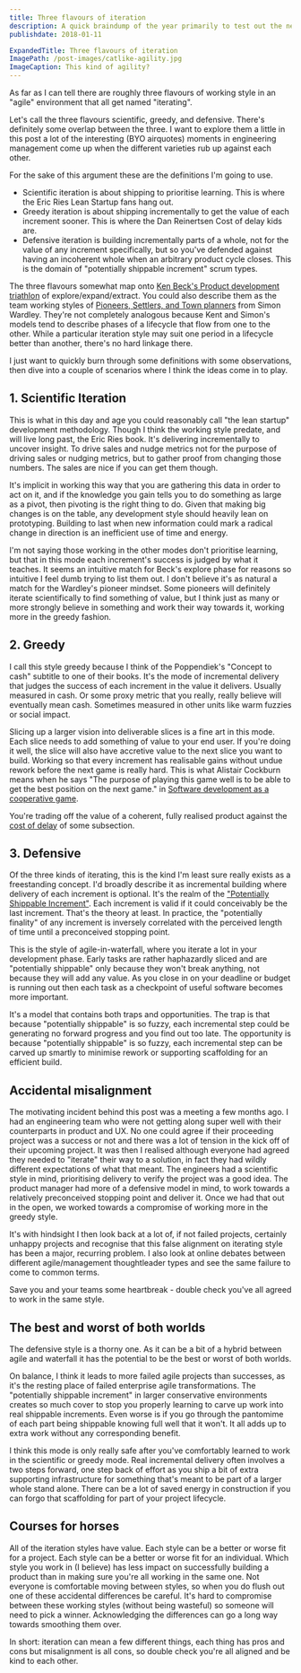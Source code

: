 ```yaml
---
title: Three flavours of iteration
description: A quick braindump of the year primarily to test out the new blogging feature I built for my site.
publishdate: 2018-01-11

ExpandedTitle: Three flavours of iteration
ImagePath: /post-images/catlike-agility.jpg
ImageCaption: This kind of agility?
---
```

As far as I can tell there are roughly three flavours of working style in an "agile" environment that all get named "iterating".

Let's call the three flavours scientific, greedy, and defensive. There's definitely some overlap between the three. I want to explore them a little in this post a lot of the interesting (BYO airquotes) moments in engineering management come up when the different varieties rub up against each other.

For the sake of this argument these are the definitions I'm going to use.

* Scientific iteration is about shipping to prioritise learning. This is where the Eric Ries Lean Startup fans hang out.
* Greedy iteration is about shipping incrementally to get the value of each increment sooner. This is where the Dan Reinertsen Cost of delay kids are.
* Defensive iteration is building incrementally parts of a whole, not for the value of any increment specifically, but so you've defended against having an incoherent whole when an arbitrary product cycle closes. This is the domain of "potentially shippable increment" scrum types.

The three flavours somewhat map onto [Ken Beck's Product development triathlon](https://www.facebook.com/notes/kent-beck/the-product-development-triathlon/1215075478525314/) of explore/expand/extract. You could also describe them as the team working styles of [Pioneers, Settlers, and Town planners](http://blog.gardeviance.org/2015/03/on-pioneers-settlers-town-planners-and.html) from Simon Wardley. They're not completely analogous because Kent and Simon's models tend to describe phases of a lifecycle that flow from one to the other. While a particular iteration style may suit one period in a lifecycle better than another, there's no hard linkage there.

I just want to quickly burn through some definitions with some observations, then dive into a couple of scenarios where I think the ideas come in to play.

## 1. Scientific Iteration

This is what in this day and age you could reasonably call "the lean startup" development methodology. Though I think the working style predate, and will live long past, the Eric Ries book. It's delivering incrementally to uncover insight. To drive sales and nudge metrics not for the purpose of driving sales or nudging metrics, but to gather proof from changing those numbers. The sales are nice if you can get them though.

It's implicit in working this way that you are gathering this data in order to act on it, and if the knowledge you gain tells you to do something as large as a pivot, then pivoting is the right thing to do. Given that making big changes is on the table, any development style should heavily lean on prototyping. Building to last when new information could mark a radical change in direction is an inefficient use of time and energy.

I'm not saying those working in the other modes don't prioritise learning, but that in this mode each increment's success is judged by what it teaches. It seems an intuitive match for Beck's explore phase for reasons so intuitive I feel dumb trying to list them out. I don't believe it's as natural a match for the Wardley's pioneer mindset. Some pioneers will definitely iterate scientifically to find something of value, but I think just as many or more strongly believe in something and work their way towards it, working more in the greedy fashion.

## 2. Greedy

I call this style greedy because I think of the Poppendiek's "Concept to cash" subtitle to one of their books. It's the mode of incremental delivery that judges the success of each increment in the value it delivers. Usually measured in cash. Or some proxy metric that you really, really believe will eventually mean cash. Sometimes measured in other units like warm fuzzies or social impact.

Slicing up a larger vision into deliverable slices is a fine art in this mode. Each slice needs to add something of value to your end user. If you're doing it well, the slice will also have accretive value to the next slice you want to build. Working so that every increment has realisable gains without undue rework before the next game is really hard. This is what Alistair Cockburn means when he says "The purpose of playing this game well is to be able to get the best position on the next game." in [Software development as a cooperative game](http://alistair.cockburn.us/Software+development+as+a+cooperative+game).

You're trading off the value of a coherent, fully realised product against the [cost of delay](http://leanmagazine.net/lean/cost-of-delay-don-reinertsen/) of some subsection.

## 3. Defensive

Of the three kinds of iterating, this is the kind I'm least sure really exists as a freestanding concept. I'd broadly describe it as incremental building where delivery of each increment is optional. It's the realm of the ["Potentially Shippable Increment"](https://www.infoq.com/news/2008/02/done-shippable-quality). Each increment is valid if it could conceivably be the last increment. That's the theory at least. In practice, the "potentially finality" of any increment is inversely correlated with the perceived length of time until a preconceived stopping point.

This is the style of agile-in-waterfall, where you iterate a lot in your development phase. Early tasks are rather haphazardly sliced and are "potentially shippable" only because they won't break anything, not because they will add any value. As you close in on your deadline or budget is running out then each task as a checkpoint of useful software becomes more important.

It's a model that contains both traps and opportunities. The trap is that because "potentially shippable" is so fuzzy, each incremental step could be generating no forward progress and you find out too late. The opportunity is because "potentially shippable" is so fuzzy, each incremental step can be carved up smartly to minimise rework or supporting scaffolding for an efficient build.

## Accidental misalignment

The motivating incident behind this post was a meeting a few months ago. I had an engineering team who were not getting along super well with their counterparts in product and UX. No one could agree if their proceeding project was a success or not and there was a lot of tension in the kick off of their upcoming project. It was then I realised although everyone had agreed they needed to "iterate" their way to a solution, in fact they had wildly different expectations of what that meant. The engineers had a scientific style in mind, prioritising delivery to verify the project was a good idea. The product manager had more of a defensive model in mind, to work towards a relatively preconceived stopping point and deliver it. Once we had that out in the open, we worked towards a compromise of working more in the greedy style.

It's with hindsight I then look back at a lot of, if not failed projects, certainly unhappy projects and recognise that this false alignment on iterating style has been a major, recurring problem. I also look at online debates between different agile/management thoughtleader types and see the same failure to come to common terms.

Save you and your teams some heartbreak - double check you've all agreed to work in the same style.

## The best and worst of both worlds

The defensive style is a thorny one. As it can be a bit of a hybrid between agile and waterfall it has the potential to be the best or worst of both worlds.

On balance, I think it leads to more failed agile projects than successes, as it's the resting place of failed enterprise agile transformations. The "potentially shippable increment" in larger conservative environments creates so much cover to stop you properly learning to carve up work into real shippable increments. Even worse is if you go through the pantomime of each part being shippable knowing full well that it won't. It all adds up to extra work without any corresponding benefit.

I think this mode is only really safe after you've comfortably learned to work in the scientific or greedy mode. Real incremental delivery often involves a two steps forward, one step back of effort as you ship a bit of extra supporting infrastructure for something that's meant to be part of a larger whole stand alone. There can be a lot of saved energy in construction if you can forgo that scaffolding for part of your project lifecycle.

## Courses for horses

All of the iteration styles have value. Each style can be a better or worse fit for a project. Each style can be a better or worse fit for an individual. Which style you work in (I believe) has less impact on successfully building a product than in making sure you're all working in the same one. Not everyone is comfortable moving between styles, so when you do flush out one of these accidental differences be careful. It's hard to compromise between these working styles (without being  wasteful) so someone will need to pick a winner. Acknowledging the differences can go a long way towards smoothing them over.

In short: iteration can mean a few different things, each thing has pros and cons but misalignment is all cons, so double check you're all aligned and be kind to each other.


